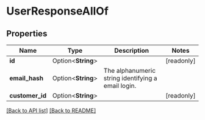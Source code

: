 # UserResponseAllOf

## Properties

Name | Type | Description | Notes
------------ | ------------- | ------------- | -------------
**id** | Option<**String**> |  | [readonly]
**email_hash** | Option<**String**> | The alphanumeric string identifying a email login. | 
**customer_id** | Option<**String**> |  | [readonly]

[[Back to API list]](../README.md#documentation-for-api-endpoints) [[Back to README]](../README.md)


